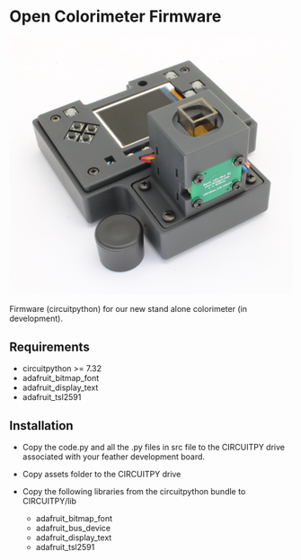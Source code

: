 # Open Colorimeter Firmware 

![alt text](/images/open_colorimeter.png)

Firmware (circuitpython) for our new stand alone colorimeter (in development). 

## Requirements 

* circuitpython >= 7.32
* adafruit_bitmap_font
* adafruit_display_text
* adafruit_tsl2591

## Installation

* Copy the code.py and all the .py files in src file to the CIRCUITPY drive associated with
your feather development board. 

* Copy assets folder to the CIRCUITPY drive

* Copy the following libraries from the circuitpython bundle to CIRCUITPY/lib

    - adafruit_bitmap_font
    - adafruit_bus_device
    - adafruit_display_text
    - adafruit_tsl2591
  

